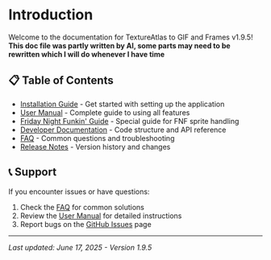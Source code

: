 # Introduction

Welcome to the documentation for TextureAtlas to GIF and Frames v1.9.5!
**This doc file was partly written by AI, some parts may need to be rewritten which I will do whenever I have time**

## 📋 Table of Contents

- [Installation Guide](installation-guide.md) - Get started with setting up the application
- [User Manual](user-manual.md) - Complete guide to using all features
- [Friday Night Funkin' Guide](fnf-guide.md) - Special guide for FNF sprite handling
- [Developer Documentation](developer-docs.md) - Code structure and API reference
- [FAQ](faq.md) - Common questions and troubleshooting
- [Release Notes](release-notes.md) - Version history and changes

## 📞 Support
If you encounter issues or have questions:
1. Check the [FAQ](faq.md) for common solutions
2. Review the [User Manual](user-manual.md) for detailed instructions
3. Report bugs on the [GitHub Issues](https://github.com/MeguminBOT/TextureAtlas-to-GIF-and-Frames/issues) page
---

*Last updated: June 17, 2025 - Version 1.9.5*
